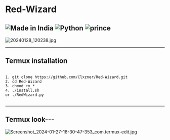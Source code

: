 # Red-Wizard

![Made in India](https://img.shields.io/badge/MADE%20IN%20-INDIA-blue?style=for-the-badge&logo=appveyor)
![Python](https://img.shields.io/badge/PYTHON%20-TOOL-blue?style=for-the-badge&logo=appveyor)
![prince](https://img.shields.io/badge/MR%20-HAMZA-lightgreen?style=for-the-badge&logo=appveyor)
---

![20240128_120238.jpg](https://github.com/Clxzner/313-DDos/assets/150271252/8f39cfd8-defe-4a86-9897-4cc68a57d50a)


---
## Termux installation
```

1. git clone https://github.com/Clxzner/Red-Wizard.git
2. cd Red-Wizard
3. chmod +x *
4. ./install.sh 
or ./RedWizard.py


```
---
## Termux look--- 
![Screenshot_2024-01-27-18-30-47-353_com.termux-edit.jpg](https://github.com/Clxzner/313-DDos/assets/150271252/d267f10a-2be4-40e9-8dee-a81df8a96fc0)

